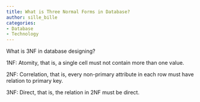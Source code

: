 ```yaml
---
title: What is Three Normal Forms in Database?
author: sille_bille
categories:
- Database
- Technology
---
```


What is 3NF in database designing?

1NF:  Atomity, that is, a single cell must not contain more than one value.

2NF:  Correlation, that is, every non-primary attribute in each row must have relation to primary key.

3NF: Direct, that is, the relation in 2NF must be direct.
